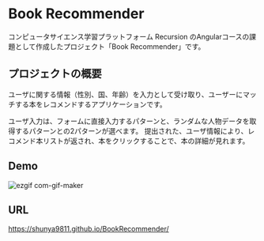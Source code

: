 # Book Recommender

コンピュータサイエンス学習プラットフォーム Recursion のAngularコースの課題として作成したプロジェクト「Book Recommender」です。

## プロジェクトの概要

ユーザに関する情報（性別、国、年齢）を入力として受け取り、ユーザーにマッチする本をレコメンドするアプリケーションです。

ユーザ入力は、フォームに直接入力するパターンと、ランダムな人物データを取得するパターンとの2パターンが選べます。
提出された、ユーザ情報により、レコメンド本リストが返され、本をクリックすることで、本の詳細が見れます。


## Demo

![ezgif com-gif-maker](https://user-images.githubusercontent.com/64852663/215103889-a7ef127a-3823-41f4-9eac-282d0e212867.gif)


## URL

https://shunya9811.github.io/BookRecommender/
